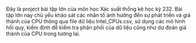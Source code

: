 Đây là project bài tập lớn của môn học Xác suất thống kê học kỳ 232. Bài tập lớn này chủ yếu khảo sát các nhân tố ảnh hưởng đến sự phát triển và giá thành của CPU thông qua file dữ liệu Intel_CPUs.csv, sử dụng các mô hình hồi quy, kiểm định để kiểm tra phân phối của dữ liệu cũng như dự đoán giá thành của CPU trong tương lai.
